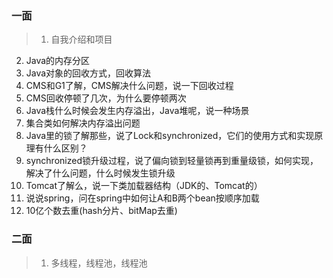 ### 一面

>1. 自我介绍和项目
2. Java的内存分区
3. Java对象的回收方式，回收算法
4. CMS和G1了解，CMS解决什么问题，说一下回收过程
5. CMS回收停顿了几次，为什么要停顿两次
6. Java栈什么时候会发生内存溢出，Java堆呢，说一种场景
7. 集合类如何解决内存溢出问题
8. Java里的锁了解那些，说了Lock和synchronized，它们的使用方式和实现原理有什么区别？
9. synchronized锁升级过程，说了偏向锁到轻量锁再到重量级锁，如何实现，解决了什么问题，什么时候发生锁升级
10. Tomcat了解么，说一下类加载器结构（JDK的、Tomcat的）
12. 说说spring，问在spring中如何让A和B两个bean按顺序加载
13. 10亿个数去重(hash分片、bitMap去重)


### 二面

>1. 多线程，线程池，线程池